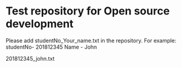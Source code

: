 # Test repository for Open source development

Please add studentNo_Your_name.txt in the repository.
For example: 
    studentNo- 201812345
    Name - John
   
   201812345_john.txt
   
   
